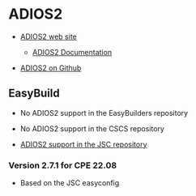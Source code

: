 # ADIOS2

  * [ADIOS2 web site](https://www.olcf.ornl.gov/center-projects/adios/)

      * [ADIOS2 Documentation](https://adios2.readthedocs.io/en/latest/index.html)

  * [ADIOS2 on Github](https://github.com/ornladios/ADIOS2/)


## EasyBuild

  * No ADIOS2 support in the EasyBuilders repository

  * No ADIOS2 support in the CSCS repository

  * [ADIOS2 support in the JSC repository](https://github.com/easybuilders/JSC/tree/2022/Golden_Repo/a/ADIOS2)

### Version 2.7.1 for CPE 22.08

- Based on the JSC easyconfig

